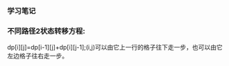 ### 学习笔记<br>

### 不同路径2状态转移方程:<br>
dp[i][j]=dp[i-1][j]+dp[i][j-1];(i,j)可以由它上一行的格子往下走一步，也可以由它左边格子往右走一步。

